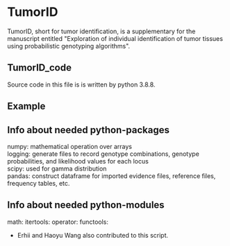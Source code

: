 # TumorID
TumorID, short for tumor identification, is a supplementary for the manuscript entitled "Exploration of individual identification of tumor tissues using probabilistic genotyping algorithms". 

## TumorID_code
Source code in this file is is written by python 3.8.8. 

## Example

## Info about needed python-packages
numpy: mathematical operation over arrays  
logging: generate files to record genotype combinations, genotype probabilities, and likelihood values for each locus  
scipy: used for gamma distribution  
pandas: construct dataframe for imported evidence files, reference files, frequency tables, etc.  
## Info about needed python-modules
math: 
itertools:
operator:
functools:



* Erhii and Haoyu Wang also contributed to this script.

